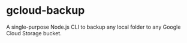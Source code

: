 # gcloud-backup
A single-purpose Node.js CLI to backup any local folder to any Google Cloud Storage bucket.
